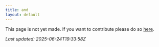 ```yaml
---
title: and
layout: default
---
```


This page is not yet made. If you want to contribute please do so [here](https://github.com/CrazyH2/Bigstone/blob/wiki/components/and.md).

_Last updated: 2025-06-24T19:33:58Z_

